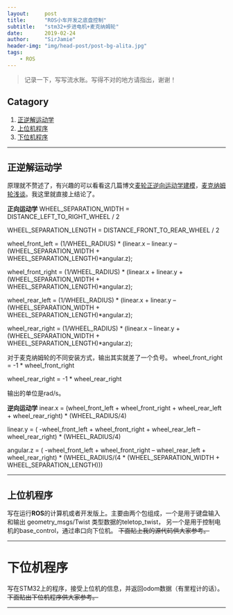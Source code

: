 ```yaml
---
layout:     post
title:      "ROS小车开发之底盘控制"
subtitle:   "stm32+步进电机+麦克纳姆轮"
date:       2019-02-24
author:     "SirJamie"
header-img: "img/head-post/post-bg-alita.jpg"
tags:
    - ROS
---
```


> 记录一下，写写流水账。写得不对的地方请指出，谢谢！


## Catagory

1. [正逆解运动学](#正逆解运动学)
2. [上位机程序](#上位机程序)
3. [下位机程序](#下位机程序)


---

## 正逆解运动学

原理就不赘述了，有兴趣的可以看看这几篇博文[麦轮正逆向运动学建模](https://bbs.robomaster.com/thread-3960-1-1.html)，[麦克纳姆轮浅谈](https://zhuanlan.zhihu.com/p/20282234)。我这里就直接上结论了。

**正向运动学**
WHEEL_SEPARATION_WIDTH = DISTANCE_LEFT_TO_RIGHT_WHEEL / 2

WHEEL_SEPARATION_LENGTH = DISTANCE_FRONT_TO_REAR_WHEEL / 2

wheel_front_left = (1/WHEEL_RADIUS) * (linear.x – linear.y – (WHEEL_SEPARATION_WIDTH + WHEEL_SEPARATION_LENGTH)*angular.z);

wheel_front_right = (1/WHEEL_RADIUS) * (linear.x + linear.y + (WHEEL_SEPARATION_WIDTH + WHEEL_SEPARATION_LENGTH)*angular.z);

wheel_rear_left = (1/WHEEL_RADIUS) * (linear.x + linear.y – (WHEEL_SEPARATION_WIDTH + WHEEL_SEPARATION_LENGTH)*angular.z);

wheel_rear_right = (1/WHEEL_RADIUS) * (linear.x – linear.y + (WHEEL_SEPARATION_WIDTH + WHEEL_SEPARATION_LENGTH)*angular.z);

对于麦克纳姆轮的不同安装方式，输出其实就差了一个负号。
wheel_front_right = -1 * wheel_front_right

wheel_rear_right = -1 * wheel_rear_right

输出的单位是rad/s。

**逆向运动学**
inear.x = (wheel_front_left + wheel_front_right + wheel_rear_left + wheel_rear_right) * (WHEEL_RADIUS/4)

linear.y = ( -wheel_front_left + wheel_front_right + wheel_rear_left – wheel_rear_right) * (WHEEL_RADIUS/4)

angular.z = ( -wheel_front_left + wheel_front_right – wheel_rear_left + wheel_rear_right) * (WHEEL_RADIUS/(4 * (WHEEL_SEPARATION_WIDTH + WHEEL_SEPARATION_LENGTH)))

---

## 上位机程序

写在运行**ROS**的计算机或者开发版上。主要由两个包组成，一个是用于键盘输入和输出 geometry_msgs/Twist 类型数据的teletop_twist， 另一个是用于控制电机的base_control，通过串口向下位机。 ~~下面贴上我的源代码供大家参考。~~



---

# 下位机程序

写在STM32上的程序，接受上位机的信息，并返回odom数据（有里程计的话）。~~下面贴出下位机程序供大家参考。~~


---


